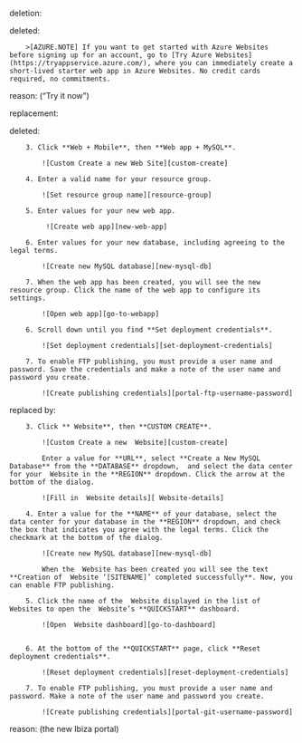 deletion:

deleted:

		>[AZURE.NOTE] If you want to get started with Azure Websites before signing up for an account, go to [Try Azure Websites](https://tryappservice.azure.com/), where you can immediately create a short-lived starter web app in Azure Websites. No credit cards required, no commitments.

reason: (“Try it now”)

replacement:

deleted:

		3. Click **Web + Mobile**, then **Web app + MySQL**.
		
			![Custom Create a new Web Site][custom-create]
		
		4. Enter a valid name for your resource group.
		
		    ![Set resource group name][resource-group]
		
		5. Enter values for your new web app.
		
		     ![Create web app][new-web-app]
		
		6. Enter values for your new database, including agreeing to the legal terms.
		
			![Create new MySQL database][new-mysql-db]
			
		7. When the web app has been created, you will see the new resource group. Click the name of the web app to configure its settings.
		
			![Open web app][go-to-webapp]
		
		6. Scroll down until you find **Set deployment credentials**. 
		
			![Set deployment credentials][set-deployment-credentials]
		
		7. To enable FTP publishing, you must provide a user name and password. Save the credentials and make a note of the user name and password you create.
		
			![Create publishing credentials][portal-ftp-username-password]

replaced by:

		3. Click ** Website**, then **CUSTOM CREATE**.
		
			![Custom Create a new  Website][custom-create]
			
			Enter a value for **URL**, select **Create a New MySQL Database** from the **DATABASE** dropdown,  and select the data center for your  Website in the **REGION** dropdown. Click the arrow at the bottom of the dialog.
		
			![Fill in  Website details][ Website-details]
		
		4. Enter a value for the **NAME** of your database, select the data center for your database in the **REGION** dropdown, and check the box that indicates you agree with the legal terms. Click the checkmark at the bottom of the dialog.
		
			![Create new MySQL database][new-mysql-db]
		
			When the  Website has been created you will see the text **Creation of  Website ‘[SITENAME]’ completed successfully**. Now, you can enable FTP publishing.
		
		5. Click the name of the  Website displayed in the list of  Websites to open the  Website’s **QUICKSTART** dashboard.
		
			![Open  Website dashboard][go-to-dashboard]
		
		
		6. At the bottom of the **QUICKSTART** page, click **Reset deployment credentials**. 
		
			![Reset deployment credentials][reset-deployment-credentials]
		
		7. To enable FTP publishing, you must provide a user name and password. Make a note of the user name and password you create.
		
			![Create publishing credentials][portal-git-username-password]

reason: (the new Ibiza portal)

